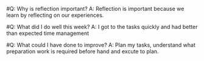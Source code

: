 #Q: Why is reflection important?
A: Reflection is important because we learn by reflecting on our experiences.

#Q: What did I do well this week?
A: I got to the tasks quickly and had better than expected time management

#Q: What could I have done to improve?
A: Plan my tasks, understand what preparation work is required before hand and excute to plan.

